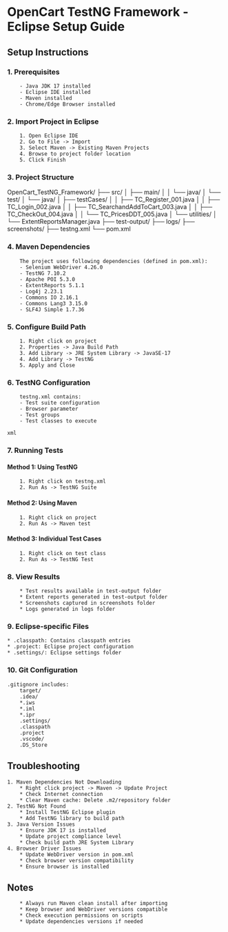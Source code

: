 # OpenCart TestNG Framework - Eclipse Setup Guide

## Setup Instructions

### 1. Prerequisites
		- Java JDK 17 installed
		- Eclipse IDE installed
		- Maven installed
		- Chrome/Edge Browser installed

### 2. Import Project in Eclipse
		1. Open Eclipse IDE
		2. Go to File -> Import
		3. Select Maven -> Existing Maven Projects
		4. Browse to project folder location
		5. Click Finish

### 3. Project Structure
OpenCart_TestNG_Framework/
├── src/
│ ├── main/
│ │ └── java/
│ └── test/
│ └── java/
│ ├── testCases/
│ │ ├── TC_Register_001.java
│ │ ├── TC_Login_002.java
│ │ ├── TC_SearchandAddToCart_003.java
│ │ ├── TC_CheckOut_004.java
│ │ └── TC_PricesDDT_005.java
│ └── utilities/
│ └── ExtentReportsManager.java
├── test-output/
├── logs/
├── screenshots/
├── testng.xml
└── pom.xml

### 4. Maven Dependencies
		The project uses following dependencies (defined in pom.xml):
		- Selenium WebDriver 4.26.0
		- TestNG 7.10.2
		- Apache POI 5.3.0 
		- ExtentReports 5.1.1
		- Log4j 2.23.1
		- Commons IO 2.16.1
		- Commons Lang3 3.15.0
		- SLF4J Simple 1.7.36

### 5. Configure Build Path
		1. Right click on project
		2. Properties -> Java Build Path
		3. Add Library -> JRE System Library -> JavaSE-17
		4. Add Library -> TestNG
		5. Apply and Close

### 6. TestNG Configuration
		testng.xml contains:
		- Test suite configuration
		- Browser parameter
		- Test groups
		- Test classes to execute

`xml`
<?xml version="1.0" encoding="UTF-8"?>
<!DOCTYPE suite SYSTEM "http://testng.org/testng-1.0.dtd">
<suite name="All Test Suite">
    <listeners>
        <listener class-name="utilities.ExtentReportsManager" />
    </listeners>
    <test name="OpenCart Tests">
        <parameter name="browser" value="chrome"></parameter>
        <classes>
            <class name="testCases.TC_Register_001"/>
            <class name="testCases.TC_Login_002"/>
            <class name="testCases.TC_SearchandAddToCart_003"/>
            <class name="testCases.TC_CheckOut_004"/>
            <class name="testCases.TC_PricesDDT_005"/>
        </classes>
    </test>
</suite>

### 7. Running Tests
#### Method 1: Using TestNG
		1. Right click on testng.xml
		2. Run As -> TestNG Suite
#### Method 2: Using Maven
		1. Right click on project
		2. Run As -> Maven test
#### Method 3: Individual Test Cases
		1. Right click on test class
		2. Run As -> TestNG Test
### 8. View Results
		* Test results available in test-output folder
		* Extent reports generated in test-output folder
		* Screenshots captured in screenshots folder
		* Logs generated in logs folder
### 9. Eclipse-specific Files
  	* .classpath: Contains classpath entries
  	* .project: Eclipse project configuration
  	* .settings/: Eclipse settings folder
### 10. Git Configuration
	.gitignore includes:
		target/
		.idea/
		*.iws
		*.iml
		*.ipr
		.settings/
		.classpath
		.project
		.vscode/
		.DS_Store

## Troubleshooting
	1. Maven Dependencies Not Downloading
		* Right click project -> Maven -> Update Project
		* Check Internet connection
		* Clear Maven cache: Delete .m2/repository folder
	2. TestNG Not Found
		* Install TestNG Eclipse plugin
		* Add TestNG library to build path
	3. Java Version Issues
		* Ensure JDK 17 is installed
		* Update project compliance level
		* Check build path JRE System Library
	4. Browser Driver Issues
		* Update WebDriver version in pom.xml
		* Check browser version compatibility
		* Ensure browser is installed
## Notes
		* Always run Maven clean install after importing
		* Keep browser and WebDriver versions compatible
		* Check execution permissions on scripts
		* Update dependencies versions if needed
